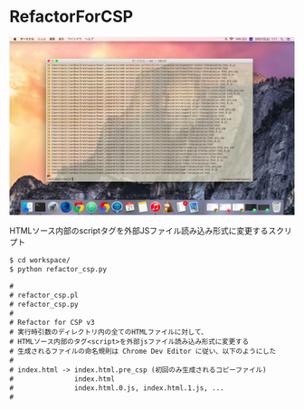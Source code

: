 RefactorForCSP
==============

![](https://raw.githubusercontent.com/daiz713/Screenshots/master/refactorcsp.png)

HTMLソース内部のscriptタグを外部JSファイル読み込み形式に変更するスクリプト

```
$ cd workspace/
$ python refactor_csp.py
```

```
#
# refactor_csp.pl
# refactor_csp.py
#
# Refactor for CSP v3
# 実行時引数のディレクトリ内の全てのHTMLファイルに対して、
# HTMLソース内部のタグ<script>を外部jsファイル読み込み形式に変更する
# 生成されるファイルの命名規則は Chrome Dev Editor に従い、以下のようにした
#
# index.html -> index.html.pre_csp (初回のみ生成されるコピーファイル)
#               index.html
#               index.html.0.js, index.html.1.js, ...
#
```
